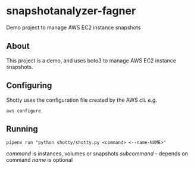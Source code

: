 # snapshotanalyzer-fagner
Demo project to manage AWS EC2 instance snapshots

## About

This project is a demo, and uses boto3 to manage AWS EC2 instance snapshots.

## Configuring

Shotty uses the configuration file created by the AWS cli. e.g.

`aws configure`

## Running

`pipenv run "python shotty/shotty.py <command> <--name-NAME>"`

*command* is instances, volumes or snapshots
*subcommand* - depends on command
*name* is optional
